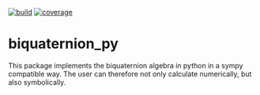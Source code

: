 [![build](https://git.uibk.ac.at/c8441225/biquaternion_py/badges/main/pipeline.svg)](https://git.uibk.ac.at/c8441225/biquaternion_py/-/jobs)
[![coverage](https://git.uibk.ac.at/c8441225/biquaternion_py/badges/main/coverage.svg?job=run_tests)](https://git.uibk.ac.at/c8441225/biquaternion_py/-/jobs)


# biquaternion_py

This package implements the biquaternion algebra in python in a sympy compatible way.
The user can therefore not only calculate numerically, but also symbolically.
